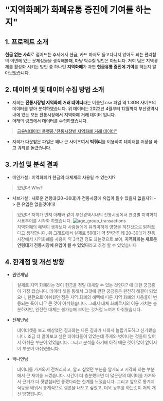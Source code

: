 # "지역화폐가 화폐유통 증진에 기여를 하는지"


## 1. 프로젝트 소개
 **현금 없는 사회**로 접어드는 추세에서 현금, 카드 마저도 들고다니지 않아도 되는 편리함의 이면에 있는 문제점들을 생각해볼때, 마냥 박수칠 일만은 아닙니다. 
저희 팀은 지역경제를 활성화 시키는 방안 중 하나인 **지역화폐**가 과연 **현금유통 증진에 기여**를 하는지 알아보았습니다. 


## 2. 데이터 셋 및 데이터 수집 방법 소개 
- 저희는 **전통시장별 지역화폐 거래 데이터**라는 이름인 csv 파일 약 1.3GB 사이즈의 데이터를 받아 분석하였습니다. 위 데이터는 2022년 4월부터 12월까지 부산광역시내에 있는 모든 전통시장에서 지역화폐 거래 데이터 입니다. 
- 아래의 링크에서 데이터를 수집하였습니다.
> [금융빅데이터 플랫폼."전통시장별 지역화폐 거래 데이터" ](https://www.bigdata-finance.kr/dataset/datasetView.do)
- 저희가 다운받은 파일은 꽤나 큰 사이즈여서 **빅쿼리**를 이용하여 데이터를 저장을 하고 쿼리를 돌렸습니다. 


## 3. 가설 및 분석 결과 
- 메인가설 : 지역화폐가 현금의 대체제로 사용될 수 있는지!? 
> 있었다! Why?  
- 서브가설 : 새로운 연령대(20~30대)가 전통시장에 유입이 될수 있을지 없을지?! -> 큰 유입은 없을것이다! 
> 있었다! 저희가 먼저 아래와 같이 부산광역시내의 전통시장에서 연령별 지역화폐 사용추이를 시각화 하였습니다. 
![age_group_transactions](https://github.com/hhb0/semi_project/assets/131653670/ff8be6d3-7cb3-4519-b52d-f92f3c9f5a4d)  
지역화폐의 혜택이 생각보다 사람들에게 유의미하게 영향을 끼친것으로 밝혀졌다고 생각합니다.  위 그래프에서 실제로 50대가 약 5백건인데 20-30대가 전통시장에서 지역화폐를 사용이 약 3백건 정도 되는것으로 보아, **지역화폐는 새로운 연령대가 전통시장에 유입이 될 수 있었다**라고 추정 할 수 있었습니다 


## 4. 한계점 및 개선 방향
- 권민재님
> 실제로 지역 화폐라는 것이 현금을 정말 대체할 수 있는 것인가? 에 대한 궁금증이 가장 컸습니다. 데이터 셋을 통해서 그것에 관한 궁금증은 완전히 해결이 되었으나, 한편으로 아쉬웠던 점은 지역 화폐의 혜택에 따른 지역 화폐의 사용률이 변동되는 폭이 너무 큰 것이 아쉬웠습니다. 그래서 대체 화폐로서의 이용 가치는 충분하지만, 완전한 대체는 불가능해 보이는 것처럼 느껴져 아쉬웠습니다.
- 전혜빈님
> 데이터셋을 보고 예상했던 결과와는 다른 결과가 나와서 놀랍기도하고 신기했습니다. 조금 더 알아보고 싶은 데이터들이 있었는데 주제와 벗어나는 것들이 있어서 아쉬운 부분이 있었습니다. 그리고 분석을 하기에 아직 배운 것이 많이 없어서 이 부분이 아쉬웠습니다.
- 백나연님
> 데이터를 가져와서 전처리하고, 알고 싶었던 부분을 알게되고 시각화 하는 부분에서 큰 재미를 느꼈습니다. 시간이 더 충분했으면 더 많은량의 데이터를 가져와서 근거가 더 뒷받침되면 좋겠다라는 한계를 느꼈습니다. 그리고 앞으로 통계지식등을 배워서 통계적으로 결론을 내보고 싶었고, 더욱 공부를 하는것이 저의 개선 방향입니다. 











